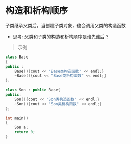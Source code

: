 
&emsp;
# 构造和析构顺序
子类继承父类后，当创建子类对象，也会调用父类的构造函数
- 思考: 父类和子类的构造和析构顺序是谁先谁后？

>示例
```c++
class Base
{
public :
    Base(){cout << "Base类构造函数" << endl;} 
    ~Base(){cout << "Base类析构函数" << endl;}
};

class Son : public Base{
public:
    Son(){cout << "Son类构造函数" << endl;}
    ~Son(){cout << "Son类析构函数" << endl;}
};

int main()
{
    Son a;
    return 0;
}
```

